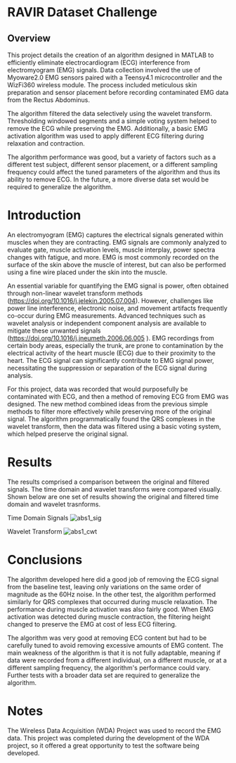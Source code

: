 # RAVIR Dataset Challenge

## Overview
This project details the creation of an algorithm designed in MATLAB to efficiently eliminate electrocardiogram (ECG) interference from electromyogram (EMG) signals. Data collection involved the use of Myoware2.0 EMG sensors paired with a Teensy4.1 microcontroller and the WizFi360 wireless module. The process included meticulous skin preparation and sensor placement before recording contaminated EMG data from the Rectus Abdominus. 

The algorithm filtered the data selectively using the wavelet transform. Thresholding windowed segments and a simple voting system helped to remove the ECG while preserving the EMG. Additionally, a basic EMG activation algorithm was used to apply different ECG filtering during relaxation and contraction.   

The algorithm performance was good, but a variety of factors such as a different test subject, different sensor placement, or a different sampling frequency could affect the tuned parameters of the algorithm and thus its ability to remove ECG. In the future, a more diverse data set would be required to generalize the algorithm.  


# Introduction
An electromyogram (EMG) captures the electrical signals generated within muscles when they are contracting. EMG signals are commonly analyzed to evaluate gate, muscle activation levels, muscle interplay, power spectra changes with fatigue, and more. EMG is most commonly recorded on the surface of the skin above the muscle of interest, but can also be performed using a fine wire placed under the skin into the muscle.
    
An essential variable for quantifying the EMG signal is power, often obtained through non-linear wavelet transform methods (https://doi.org/10.1016/j.jelekin.2005.07.004). However, challenges like power line interference, electronic noise, and movement artifacts frequently co-occur during EMG measurements. Advanced techniques such as wavelet analysis or independent component analysis are available to mitigate these unwanted signals (https://doi.org/10.1016/j.jneumeth.2006.06.005 ).
EMG recordings from certain body areas, especially the trunk, are prone to contamination by the electrical activity of the heart muscle (ECG) due to their proximity to the heart. The ECG signal can significantly contribute to EMG signal power, necessitating the suppression or separation of the ECG signal during analysis.

For this project, data was recorded that would purposefully be contaminated with ECG, and then a method of removing ECG from EMG was designed. The new method combined ideas from the previous simple methods to filter more effectively while preserving more of the original signal. The algorithm programmatically found the QRS complexes in the wavelet transform, then the data was filtered using a basic voting system, which helped preserve the original signal.


# Results
The results comprised a comparison between the original and filtered signals. The time domain and wavelet transforms were compared visually. Shown below are one set of results showing the original and filtered time domain and wavelet trasnforms.

Time Domain Signals
![abs1_sig](https://github.com/user-attachments/assets/62697659-8234-4ac5-845c-65613ee82422)

Wavelet Transform
![abs1_cwt](https://github.com/user-attachments/assets/e3e8f2ba-ea38-41b9-a226-d3cf3ce5a9b6)

# Conclusions
The algorithm developed here did a good job of removing the ECG signal from the baseline test, leaving only variations on the same order of magnitude as the 60Hz noise. In the other test, the algorithm performed similarly for QRS complexes that occurred during muscle relaxation. The performance during muscle activation was also fairly good. When EMG activation was detected during muscle contraction, the filtering height changed to preserve the EMG at cost of less ECG filtering.

The algorithm was very good at removing ECG content but had to be carefully tuned to avoid removing excessive amounts of EMG content. The main weakness of the algorithm is that it is not fully adaptable, meaning if data were recorded from a different individual, on a different muscle, or at a different sampling frequency, the algorithm's performance could vary. Further tests with a broader data set are required to generalize the algorithm. 

# Notes
The Wireless Data Acquisition (WDA) Project was used to record the EMG data. This project was completed during the development of the WDA project, so it offered a great opportunity to test the software being developed. 
